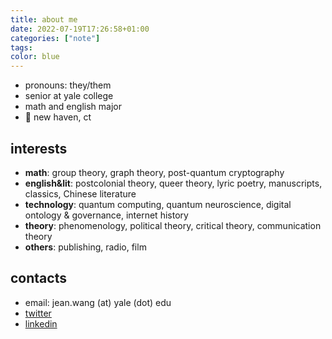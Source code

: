 ```yaml
---
title: about me
date: 2022-07-19T17:26:58+01:00
categories: ["note"]
tags:
color: blue
---
```


* pronouns: they/them
* senior at yale college
* math and english major 
* 📍 new haven, ct

## interests

* **math**: group theory, graph theory, post-quantum cryptography
* **english&lit**: postcolonial theory, queer theory, lyric poetry, manuscripts, classics, Chinese literature
* **technology**: quantum computing, quantum neuroscience, digital ontology & governance, internet history
* **theory**: phenomenology, political theory, critical theory, communication theory
* **others**: publishing, radio, film

## contacts

* email: jean.wang (at) yale (dot) edu
* [twitter](https://twitter.com/jingyingwang_)
* [linkedin](https://www.linkedin.com/in/jingyingwang/)
